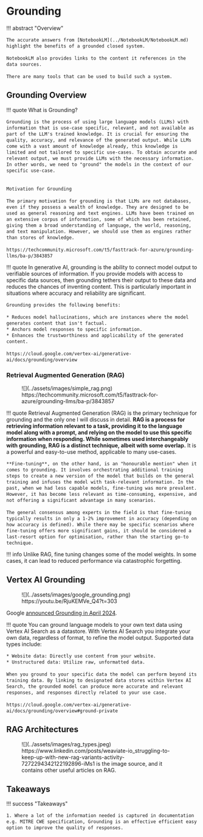 # Grounding


!!! abstract "Overview"

    The accurate answers from [NotebookLM](../NotebookLM/NotebookLM.md) highlight the benefits of a grounded closed system.
    
    NotebookLM also provides links to the content it references in the data sources.

    There are many tools that can be used to build such a system.


## Grounding Overview

!!! quote
    What is Grounding?

    Grounding is the process of using large language models (LLMs) with information that is use-case specific, relevant, and not available as part of the LLM's trained knowledge. It is crucial for ensuring the quality, accuracy, and relevance of the generated output. While LLMs come with a vast amount of knowledge already, this knowledge is limited and not tailored to specific use-cases. To obtain accurate and relevant output, we must provide LLMs with the necessary information. In other words, we need to "ground" the models in the context of our specific use-case.
 

    Motivation for Grounding

    The primary motivation for grounding is that LLMs are not databases, even if they possess a wealth of knowledge. They are designed to be used as general reasoning and text engines. LLMs have been trained on an extensive corpus of information, some of which has been retained, giving them a broad understanding of language, the world, reasoning, and text manipulation. However, we should use them as engines rather than stores of knowledge.

    https://techcommunity.microsoft.com/t5/fasttrack-for-azure/grounding-llms/ba-p/3843857


!!! quote
    In generative AI, grounding is the ability to connect model output to verifiable sources of information. If you provide models with access to specific data sources, then grounding tethers their output to these data and reduces the chances of inventing content. This is particularly important in situations where accuracy and reliability are significant.

    Grounding provides the following benefits:

    * Reduces model hallucinations, which are instances where the model generates content that isn't factual.
    * Anchors model responses to specific information.
    * Enhances the trustworthiness and applicability of the generated content.
    
    https://cloud.google.com/vertex-ai/generative-ai/docs/grounding/overview

### Retrieval Augmented Generation (RAG)
<figure markdown>
![](../assets/images/simple_rag.png)
https://techcommunity.microsoft.com/t5/fasttrack-for-azure/grounding-llms/ba-p/3843857
</figure>

!!! quote
    Retrieval Augmented Generation (RAG) is the primary technique for grounding and the only one I will discuss in detail. **RAG is a process for retrieving information relevant to a task, providing it to the language model along with a prompt, and relying on the model to use this specific information when responding. While sometimes used interchangeably with grounding, RAG is a distinct technique, albeit with some overlap.** It is a powerful and easy-to-use method, applicable to many use-cases.

    **Fine-tuning**, on the other hand, is an "honourable mention" when it comes to grounding. It involves orchestrating additional training steps to create a new version of the model that builds on the general training and infuses the model with task-relevant information. In the past, when we had less capable models, fine-tuning was more prevalent. However, it has become less relevant as time-consuming, expensive, and not offering a significant advantage in many scenarios.

    The general consensus among experts in the field is that fine-tuning typically results in only a 1-2% improvement in accuracy (depending on how accuracy is defined). While there may be specific scenarios where fine-tuning offers more significant gains, it should be considered a last-resort option for optimisation, rather than the starting go-to technique.

!!! info
    Unlike RAG, fine tuning changes some of the model weights. In some cases, it can lead to reduced performance via catastrophic forgetting. 

## Vertex AI Grounding

<figure markdown>
![](../assets/images/google_grounding.png)
https://youtu.be/RjuKEMVe_Q4?t=303
</figure>

Google [announced Grounding in April 2024](https://youtu.be/vax4Nl7frAo?t=1648).




!!! quote
    You can ground language models to your own text data using Vertex AI Search as a datastore. With Vertex AI Search you integrate your own data, regardless of format, to refine the model output. Supported data types include:

    * Website data: Directly use content from your website.
    * Unstructured data: Utilize raw, unformatted data.

    When you ground to your specific data the model can perform beyond its training data. By linking to designated data stores within Vertex AI Search, the grounded model can produce more accurate and relevant responses, and responses directly related to your use case.

    https://cloud.google.com/vertex-ai/generative-ai/docs/grounding/overview#ground-private

## RAG Architectures

<figure markdown>
![](../assets/images/rag_types.jpeg)
https://www.linkedin.com/posts/weaviate-io_struggling-to-keep-up-with-new-rag-variants-activity-7272294342122192896-iMs1 is the image source, and it contains other useful articles on RAG.
</figure>



## Takeaways

!!! success "Takeaways" 

    1. Where a lot of the information needed is captured in documentation e.g. MITRE CWE specification, Grounding is an effective efficient easy option to improve the quality of responses.